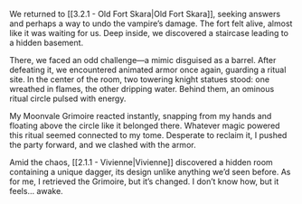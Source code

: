 We returned to [[3.2.1 - Old Fort Skara|Old Fort Skara]], seeking answers and perhaps a way to undo the vampire’s damage. The fort felt alive, almost like it was waiting for us. Deep inside, we discovered a staircase leading to a hidden basement.

There, we faced an odd challenge—a mimic disguised as a barrel. After defeating it, we encountered animated armor once again, guarding a ritual site. In the center of the room, two towering knight statues stood: one wreathed in flames, the other dripping water. Behind them, an ominous ritual circle pulsed with energy.

My Moonvale Grimoire reacted instantly, snapping from my hands and floating above the circle like it belonged there. Whatever magic powered this ritual seemed connected to my tome. Desperate to reclaim it, I pushed the party forward, and we clashed with the armor.

Amid the chaos, [[2.1.1 - Vivienne|Vivienne]] discovered a hidden room containing a unique dagger, its design unlike anything we’d seen before. As for me, I retrieved the Grimoire, but it’s changed. I don’t know how, but it feels… awake.